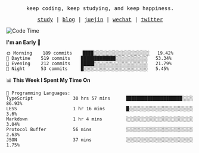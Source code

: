 <p align="center">
  <samp>
    <span>keep coding, keep studying, and keep happiness.</span>
  </samp>
</p>

<p align="center">
  <samp>
    <a href="https://github.com/ouduidui/fe-study">study</a> |
    <a href="https://deweyou.me">blog</a>  |
    <a href="https://juejin.cn/user/4309700183594366">juejin</a> |
    <a href="https://user-images.githubusercontent.com/54696834/165071004-6509e3f2-90c3-448c-9d92-3da42b0c2021.jpeg">wechat</a> |
    <a href="https://twitter.com/ouduidui">twitter</a>
  </samp>
</p>

<!--START_SECTION:waka-->
![Code Time](http://img.shields.io/badge/Code%20Time-0%20secs-blue)

**I'm an Early 🐤** 

```text
🌞 Morning    189 commits    ████░░░░░░░░░░░░░░░░░░░░░   19.42% 
🌆 Daytime    519 commits    █████████████░░░░░░░░░░░░   53.34% 
🌃 Evening    212 commits    █████░░░░░░░░░░░░░░░░░░░░   21.79% 
🌙 Night      53 commits     █░░░░░░░░░░░░░░░░░░░░░░░░   5.45%

```


📊 **This Week I Spent My Time On** 

```text
💬 Programming Languages: 
TypeScript               30 hrs 57 mins      █████████████████████░░░░   86.93% 
LESS                     1 hr 16 mins        █░░░░░░░░░░░░░░░░░░░░░░░░   3.6% 
Markdown                 1 hr 4 mins         ░░░░░░░░░░░░░░░░░░░░░░░░░   3.04% 
Protocol Buffer          56 mins             ░░░░░░░░░░░░░░░░░░░░░░░░░   2.63% 
JSON                     37 mins             ░░░░░░░░░░░░░░░░░░░░░░░░░   1.75%

```


<!--END_SECTION:waka-->
